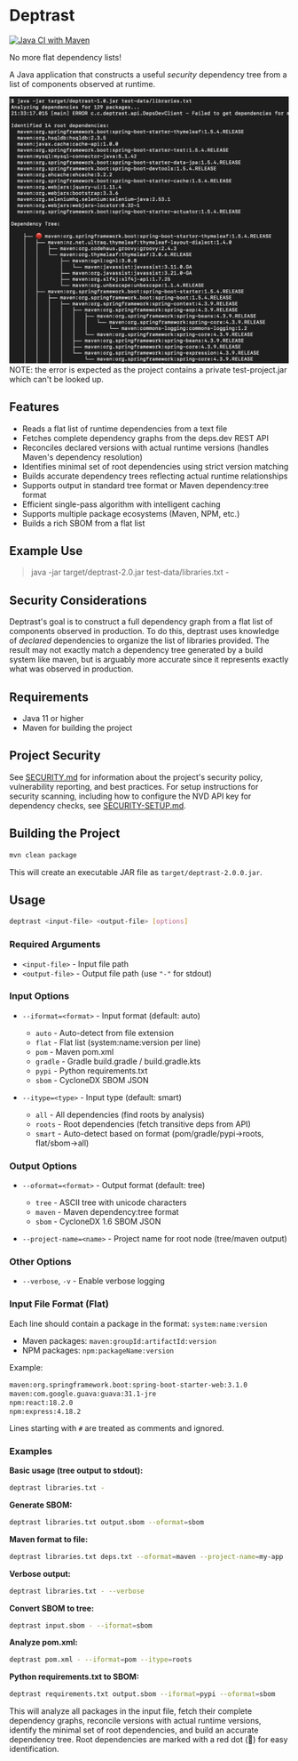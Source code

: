 # Deptrast

[![Java CI with Maven](https://github.com/planetlevel/deptrast/actions/workflows/build.yml/badge.svg)](https://github.com/planetlevel/deptrast/actions/workflows/build.yml)

No more flat dependency lists!

A Java application that constructs a useful *security* dependency tree from a list of components observed at runtime.

![Example Dependency Tree](example.png)
NOTE: the error is expected as the project contains a private test-project.jar which can't be looked up.

## Features

- Reads a flat list of runtime dependencies from a text file
- Fetches complete dependency graphs from the deps.dev REST API
- Reconciles declared versions with actual runtime versions (handles Maven's dependency resolution)
- Identifies minimal set of root dependencies using strict version matching
- Builds accurate dependency trees reflecting actual runtime relationships
- Supports output in standard tree format or Maven dependency:tree format
- Efficient single-pass algorithm with intelligent caching
- Supports multiple package ecosystems (Maven, NPM, etc.)
- Builds a rich SBOM from a flat list

## Example Use

> java -jar target/deptrast-2.0.jar test-data/libraries.txt -

## Security Considerations

Deptrast's goal is to construct a full dependency graph from a flat list of components observed in production. To do this, deptrast uses knowledge of *declared* dependencies to organize the list of libraries provided. The result may not exactly match a dependency tree generated by a build system like maven, but is arguably more accurate since it represents exactly what was observed in production.

## Requirements

- Java 11 or higher
- Maven for building the project

## Project Security

See [SECURITY.md](SECURITY.md) for information about the project's security policy, vulnerability reporting, and best practices. For setup instructions for security scanning, including how to configure the NVD API key for dependency checks, see [SECURITY-SETUP.md](docs/SECURITY-SETUP.md).

## Building the Project

```bash
mvn clean package
```

This will create an executable JAR file as `target/deptrast-2.0.0.jar`.

## Usage

```bash
deptrast <input-file> <output-file> [options]
```

### Required Arguments

- `<input-file>` - Input file path
- `<output-file>` - Output file path (use `"-"` for stdout)

### Input Options

- `--iformat=<format>` - Input format (default: auto)
  - `auto` - Auto-detect from file extension
  - `flat` - Flat list (system:name:version per line)
  - `pom` - Maven pom.xml
  - `gradle` - Gradle build.gradle / build.gradle.kts
  - `pypi` - Python requirements.txt
  - `sbom` - CycloneDX SBOM JSON

- `--itype=<type>` - Input type (default: smart)
  - `all` - All dependencies (find roots by analysis)
  - `roots` - Root dependencies (fetch transitive deps from API)
  - `smart` - Auto-detect based on format (pom/gradle/pypi→roots, flat/sbom→all)

### Output Options

- `--oformat=<format>` - Output format (default: tree)
  - `tree` - ASCII tree with unicode characters
  - `maven` - Maven dependency:tree format
  - `sbom` - CycloneDX 1.6 SBOM JSON

- `--project-name=<name>` - Project name for root node (tree/maven output)

### Other Options

- `--verbose`, `-v` - Enable verbose logging

### Input File Format (Flat)

Each line should contain a package in the format: `system:name:version`

- Maven packages: `maven:groupId:artifactId:version`
- NPM packages: `npm:packageName:version`

Example:
```
maven:org.springframework.boot:spring-boot-starter-web:3.1.0
maven:com.google.guava:guava:31.1-jre
npm:react:18.2.0
npm:express:4.18.2
```

Lines starting with `#` are treated as comments and ignored.

### Examples

**Basic usage (tree output to stdout):**
```bash
deptrast libraries.txt -
```

**Generate SBOM:**
```bash
deptrast libraries.txt output.sbom --oformat=sbom
```

**Maven format to file:**
```bash
deptrast libraries.txt deps.txt --oformat=maven --project-name=my-app
```

**Verbose output:**
```bash
deptrast libraries.txt - --verbose
```

**Convert SBOM to tree:**
```bash
deptrast input.sbom - --iformat=sbom
```

**Analyze pom.xml:**
```bash
deptrast pom.xml - --iformat=pom --itype=roots
```

**Python requirements.txt to SBOM:**
```bash
deptrast requirements.txt output.sbom --iformat=pypi --oformat=sbom
```

This will analyze all packages in the input file, fetch their complete dependency graphs, reconcile versions with actual runtime versions, identify the minimal set of root dependencies, and build an accurate dependency tree. Root dependencies are marked with a red dot (🔴) for easy identification.

